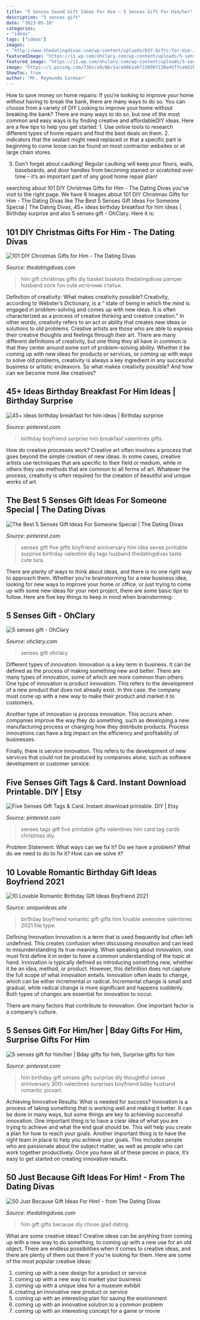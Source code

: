 ```yaml
---
title: "5 Senses Sound Gift Ideas For Him ~ 5 Senses Gift For Him/her"
description: "5 senses gift"
date: "2023-05-10"
categories:
- "ideas"
tags: ["ideas"]
images:
- "http://www.thedatingdivas.com/wp-content/uploads/DIY-Gifts-for-Him-Just-Because-7-12.jpg"
featuredImage: "https://i1.wp.com/ohclary.com/wp-content/uploads/5-senses-gift.jpg?fit=485%2C687&amp;ssl=1"
featured_image: "https://i1.wp.com/ohclary.com/wp-content/uploads/5-senses-gift.jpg?fit=485%2C687&amp;ssl=1"
image: "https://i.pinimg.com/736x/a9/66/1a/a9661a6f23090f138a45ffce662be5de.jpg"
ShowToc: true
author: "Mr. Reymundo Cormier"
---
```



How to save money on home repairs: If you’re looking to improve your home without having to break the bank, there are many ways to do so. You can choose from a variety of DIY
Looking to improve your home without breaking the bank? There are many ways to do so, but one of the most common and easy ways is by finding creative and affordableDIY ideas. Here are a few tips to help you get started: 1. Use online tools to research different types of home repairs and find the best deals on them.
2. indicators that the sealant might need replaced or that a specific part is beginning to come loose can be found on most contractor websites or at large chain stores.

3. Don’t forget about caulking! Regular caulking will keep your floors, walls, baseboards, and door handles from becoming stained or scratched over time – it’s an important part of any good home repair plan! 
	

		
searching about 101 DIY Christmas Gifts for Him - The Dating Divas you've visit to the right page. We have 8 Images about 101 DIY Christmas Gifts for Him - The Dating Divas like The Best 5 Senses Gift Ideas For Someone Special | The Dating Divas, 45+ ideas birthday breakfast for him ideas | Birthday surprise and also 5 senses gift - OhClary. Here it is:
		
    
## 101 DIY Christmas Gifts For Him - The Dating Divas

<img loading=lazy src="http://www.thedatingdivas.com/wp-content/uploads/Gift-Basket-for-Him-4.jpg" onerror="this.onerror=null;this.src='https://tse2.mm.bing.net/th?id=OIP.CZ3cLegeU5jKV8t8RGghAQHaMy&amp;pid=15.1';" alt="101 DIY Christmas Gifts for Him - The Dating Divas">

_Source: thedatingdivas.com_

>him gift christmas gifts diy basket baskets thedatingdivas pamper husband sock fun cute источник статьи. 

	

Definition of creativity: What makes creativity possible?
Creativity, according to Webster’s Dictionary, is a “ state of being in which the mind is engaged in problem-solving and comes up with new ideas. It is often characterized as a process of creative thinking and creative creation.” In other words, creativity refers to an act or ability that creates new ideas or solutions to old problems. Creative artists are those who are able to express their creative thoughts and feelings through their art.
There are many different definitions of creativity, but one thing they all have in common is that they center around some sort of problem-solving ability. Whether it be coming up with new ideas for products or services, or coming up with ways to solve old problems, creativity is always a key ingredient in any successful business or artistic endeavors. So what makes creativity possible? And how can we become more like creatives?

    
## 45+ Ideas Birthday Breakfast For Him Ideas | Birthday Surprise

<img loading=lazy src="https://i.pinimg.com/736x/a5/af/52/a5af52c7da56921235b87bf389dc7d2c.jpg" onerror="this.onerror=null;this.src='https://tse1.mm.bing.net/th?id=OIP.ICFE9GivvKqAADq-fOt67AAAAA&amp;pid=15.1';" alt="45+ ideas birthday breakfast for him ideas | Birthday surprise">

_Source: pinterest.com_

>birthday boyfriend surprise him breakfast valentines gifts. 

	

How do creative processes work?
Creative art often involves a process that goes beyond the simple creation of new ideas. In some cases, creative artists use techniques that are specific to their field or medium, while in others they use methods that are common to all forms of art. Whatever the process, creativity is often required for the creation of beautiful and unique works of art.

    
## The Best 5 Senses Gift Ideas For Someone Special | The Dating Divas

<img loading=lazy src="https://i.pinimg.com/736x/a9/66/1a/a9661a6f23090f138a45ffce662be5de.jpg" onerror="this.onerror=null;this.src='https://tse3.mm.bing.net/th?id=OIP.llv-iwMYvKvedCrYRS-fIQHaKm&amp;pid=15.1';" alt="The Best 5 Senses Gift Ideas For Someone Special | The Dating Divas">

_Source: pinterest.com_

>senses gift five gifts boyfriend anniversary him idea sense printable surprise birthday valentine diy tags husband thedatingdivas taste cute tara. 

	

There are plenty of ways to think about ideas, and there is no one right way to approach them. Whether you're brainstorming for a new business idea, looking for new ways to improve your home or office, or just trying to come up with some new ideas for your next project, there are some basic tips to follow. Here are five key things to keep in mind when brainstorming: 

    
## 5 Senses Gift - OhClary

<img loading=lazy src="https://i1.wp.com/ohclary.com/wp-content/uploads/5-senses-gift.jpg?fit=485%2C687&amp;ssl=1" onerror="this.onerror=null;this.src='https://tse4.mm.bing.net/th?id=OIP.xR0Xt7dHAqcSgBeaoe5F4AHaKf&amp;pid=15.1';" alt="5 senses gift - OhClary">

_Source: ohclary.com_

>senses gift ohclary. 

	

Different types of innovation:
Innovation is a key term in business. It can be defined as the process of making something new and better. There are many types of innovation, some of which are more common than others. 
One type of innovation is product innovation. This refers to the development of a new product that does not already exist. In this case, the company must come up with a new way to make their product and market it to customers. 

Another type of innovation is process innovation. This occurs when companies improve the way they do something, such as developing a new manufacturing process or changing how they distribute products. Process innovations can have a big impact on the efficiency and profitability of businesses. 

Finally, there is service innovation. This refers to the development of new services that could not be produced by companies alone, such as software development or customer service.

    
## Five Senses Gift Tags &amp; Card. Instant Download Printable. DIY | Etsy

<img loading=lazy src="https://i.pinimg.com/736x/2e/86/0d/2e860d05710f04784fdadc7f9cd01233.jpg" onerror="this.onerror=null;this.src='https://tse4.mm.bing.net/th?id=OIP.waqpLXPP-BtkMpTzhYntmQHaJl&amp;pid=15.1';" alt="Five Senses Gift Tags &amp; Card. Instant download printable. DIY | Etsy">

_Source: pinterest.com_

>senses tags gift five printable gifts valentines him card tag cards christmas diy. 

	

Problem Statement: What ways can we fix it?
Do we have a problem?
What do we need to do to fix it?
How can we solve it?

    
## 10 Lovable Romantic Birthday Gift Ideas Boyfriend 2021

<img loading=lazy src="https://www.uniqueideas.site/wp-content/uploads/50-awesome-valentines-gifts-for-him-birthday-gifts-birthdays-and.jpg" onerror="this.onerror=null;this.src='https://tse2.mm.bing.net/th?id=OIP.OA6yZ3PzNhGkE3JZ-OukiwHaJ4&amp;pid=15.1';" alt="10 Lovable Romantic Birthday Gift Ideas Boyfriend 2021">

_Source: uniqueideas.site_

>birthday boyfriend romantic gift gifts him lovable awesome valentines 2021 file type. 

	

Defining Innovation
Innovation is a term that is used frequently but often left undefined. This creates confusion when discussing innovation and can lead to misunderstanding its true meaning. When speaking about innovation, one must first define it in order to have a common understanding of the topic at hand.
Innovation is typically defined as introducing something new, whether it be an idea, method, or product. However, this definition does not capture the full scope of what innovation entails. Innovation often leads to change, which can be either incremental or radical. Incremental change is small and gradual, while radical change is more significant and happens suddenly. Both types of changes are essential for innovation to occur.

There are many factors that contribute to innovation. One important factor is a company’s culture.

    
## 5 Senses Gift For Him/her | Bday Gifts For Him, Surprise Gifts For Him

<img loading=lazy src="https://i.pinimg.com/originals/eb/b4/92/ebb492b379d501a623fddabfadddd10e.jpg" onerror="this.onerror=null;this.src='https://tse3.mm.bing.net/th?id=OIP.58gA6_tu_2xRvUMFA_0jIgHaNK&amp;pid=15.1';" alt="5 senses gift for him/her | Bday gifts for him, Surprise gifts for him">

_Source: pinterest.com_

>him birthday gift senses gifts surprise diy thoughtful sense anniversary 30th valentines surprises boyfriend bday husband romantic picsart. 

	

Achieving Innovative Results: What is needed for success?
Innovation is a process of taking something that is working well and making it better. It can be done in many ways, but some things are key to achieving successful innovation. One important thing is to have a clear idea of what you are trying to achieve and what the end goal should be. This will help you create a plan for how to reach your goals. Another important thing is to have the right team in place to help you achieve your goals. This includes people who are passionate about the subject matter, as well as people who can work together productively. Once you have all of these pieces in place, it’s easy to get started on creating innovative results.

    
## 50 Just Because Gift Ideas For Him! - From The Dating Divas

<img loading=lazy src="http://www.thedatingdivas.com/wp-content/uploads/DIY-Gifts-for-Him-Just-Because-7-12.jpg" onerror="this.onerror=null;this.src='https://tse3.mm.bing.net/th?id=OIP.-63sbOM79BhY12NCdoi84gHaMy&amp;pid=15.1';" alt="50 Just Because Gift Ideas For Him! - from The Dating Divas">

_Source: thedatingdivas.com_

>him gift gifts because diy chose glad dating. 

	

What are some creative ideas?
Creative ideas can be anything from coming up with a new way to do something, to coming up with a new use for an old object. There are endless possibilities when it comes to creative ideas, and there are plenty of them out there if you're looking for them. Here are some of the most popular creative ideas: 
1. coming up with a new design for a product or service 
2. coming up with a new way to market your business 
3. coming up with a unique idea for a museum exhibit 
4. creating an innovative new product or service 
5. coming up with an interesting plan for saving the environment 
6. coming up with an innovative solution to a common problem 
7. coming up with an interesting concept for a game or movie 

